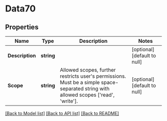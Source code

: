 # Data70

## Properties
Name | Type | Description | Notes
------------ | ------------- | ------------- | -------------
**Description** | **string** |  | [optional] [default to null]
**Scope** | **string** | Allowed scopes, further restricts user&#39;s permissions. Must be a simple space-separated string with allowed scopes [&#39;read&#39;, &#39;write&#39;]. | [optional] [default to null]

[[Back to Model list]](../README.md#documentation-for-models) [[Back to API list]](../README.md#documentation-for-api-endpoints) [[Back to README]](../README.md)


